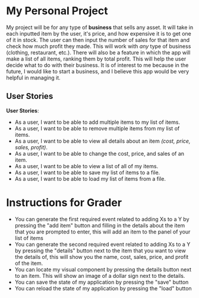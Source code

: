 # My Personal Project

My project will be for any type of **business** that sells any asset. 
It will take in each inputted item by the user, it's price, and how expensive it is to 
get one of it in stock. The user can then input the number of sales for that item
and check how much profit they made. This will work with *any* type of business
(clothing, restaurant, etc.). There will also be a feature in which the app will make
a list of all items, ranking them by total profit. This will help the user decide what
to do with their business. It is of interest to me because in the future, I would like to
start a business, and I believe this app would be very helpful in managing it.

## User Stories

**User Stories**:
- As a user, I want to be able to add multiple items to my list of items.
- As a user, I want to be able to remove multiple items from my list of items.
- As a user, I want to be able to view all details about an item _(cost, price, sales, profit)_.
- As a user, I want to be able to change the cost, price, and sales of an item.
- As a user, I want to be able to view a list of all of my items.
- As a user, I want to be able to save my list of items to a file.
- As a user, I want to be able to load my list of items from a file.

# Instructions for Grader

- You can generate the first required event related to adding Xs to a Y by pressing the "add item" button and filling 
in the details about the item that you are prompted to enter, this will add an item to the panel of your list of items
- You can generate the second required event related to adding Xs to a Y by pressing the "details" button next to the
item that you want to view the details of, this will show you the name, cost, sales, price, and profit of the item.
- You can locate my visual component by pressing the details button next to an item. This will show an image of a dollar
sign next to the details.
- You can save the state of my application by pressing the "save" button
- You can reload the state of my application by pressing the "load" button
